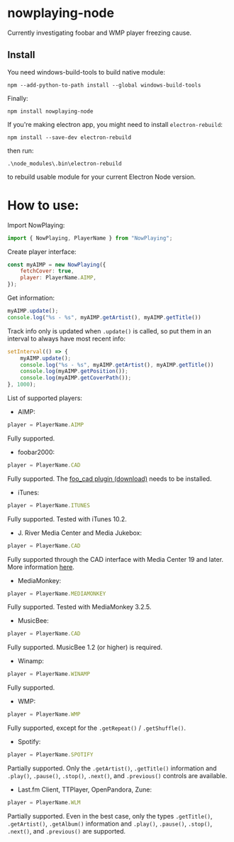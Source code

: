 # nowplaying-node

Currently investigating foobar and WMP player freezing cause.

## Install
You need windows-build-tools to build native module:  
```
npm --add-python-to-path install --global windows-build-tools
```

Finally:  
```
npm install nowplaying-node
```

If you're making electron app, you might need to install `electron-rebuild`:  
```
npm install --save-dev electron-rebuild
```
then run:
```
.\node_modules\.bin\electron-rebuild
```
to rebuild usable module for your current Electron Node version.

# How to use:
Import NowPlaying:  
```js
import { NowPlaying, PlayerName } from "NowPlaying";
```

Create player interface:
```js
const myAIMP = new NowPlaying({
    fetchCover: true,
    player: PlayerName.AIMP,
});
```

Get information:
```js
myAIMP.update();
console.log("%s - %s", myAIMP.getArtist(), myAIMP.getTitle())
```

Track info only is updated when `.update()` is called, so put them in an interval to always have most recent info:
```js
setInterval(() => {
    myAIMP.update();
    console.log("%s - %s", myAIMP.getArtist(), myAIMP.getTitle())
    console.log(myAIMP.getPosition());
    console.log(myAIMP.getCoverPath());
}, 1000);
```


 List of supported players:

- AIMP:  
```js
player = PlayerName.AIMP
```  
Fully supported. 
- foobar2000:  
```js
player = PlayerName.CAD
```  
Fully supported. The [foo_cad plugin (download)](http://poiru.github.com/foo-cad/) needs to be installed.  
- iTunes:  
```js
player = PlayerName.ITUNES
```  
Fully supported. Tested with iTunes 10.2.  
- J. River Media Center and Media Jukebox:  
```js
player = PlayerName.CAD
```  
Fully supported through the CAD interface with Media Center 19 and later. More information [here](http://yabb.jriver.com/interact/index.php?topic=84508.0).  
- MediaMonkey:  
```js
player = PlayerName.MEDIAMONKEY
```  
Fully supported. Tested with MediaMonkey 3.2.5.  
- MusicBee:  
```js
player = PlayerName.CAD
```  
Fully supported. MusicBee 1.2 (or higher) is required.  
- Winamp:  
```js
player = PlayerName.WINAMP
```  
Fully supported.  
- WMP:  
```js
player = PlayerName.WMP
```  
Fully supported, except for the `.getRepeat()` / `.getShuffle()`.

- Spotify:  
```js
player = PlayerName.SPOTIFY
```  
Partially supported. Only the `.getArtist()`, `.getTitle()` information and `.play()`, `.pause()`, `.stop()`, `.next()`, and `.previous()` controls are available.
- Last.fm Client, TTPlayer, OpenPandora, Zune:  
```js
player = PlayerName.WLM
```  
Partially supported. Even in the best case, only the types `.getTitle()`, `.getArtist()`, `.getAlbum()` information and `.play()`, `.pause()`, `.stop()`, `.next()`, and `.previous()` are supported.
